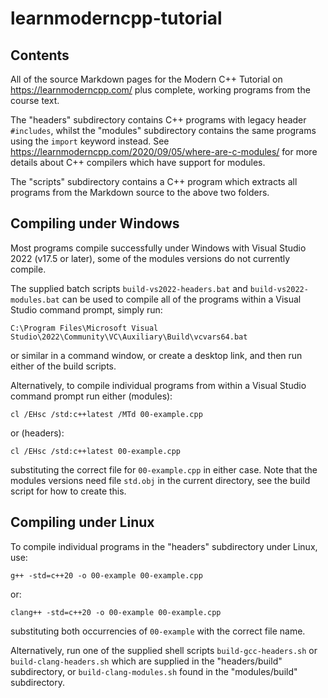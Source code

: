 # learnmoderncpp-tutorial

## Contents

All of the source Markdown pages for the Modern C++ Tutorial on https://learnmoderncpp.com/ plus complete, working programs from the course text.

The "headers" subdirectory contains C++ programs with legacy header `#includes`, whilst the "modules" subdirectory contains the same programs using the `import` keyword instead. See https://learnmoderncpp.com/2020/09/05/where-are-c-modules/ for more details about C++ compilers which have support for modules.

The "scripts" subdirectory contains a C++ program which extracts all programs from the Markdown source to the above two folders.

## Compiling under Windows

Most programs compile successfully under Windows with Visual Studio 2022 (v17.5 or later), some of the modules versions do not currently compile.

The supplied batch scripts `build-vs2022-headers.bat` and `build-vs2022-modules.bat` can be used to compile all of the programs within a Visual Studio command prompt, simply run:

```
C:\Program Files\Microsoft Visual Studio\2022\Community\VC\Auxiliary\Build\vcvars64.bat
```

or similar in a command window, or create a desktop link, and then run either of the build scripts.

Alternatively, to compile individual programs from within a Visual Studio command prompt run either (modules):

```
cl /EHsc /std:c++latest /MTd 00-example.cpp
```

or (headers):

```
cl /EHsc /std:c++latest 00-example.cpp
```

substituting the correct file for `00-example.cpp` in either case. Note that the modules versions need file `std.obj` in the current directory, see the build script for how to create this.

## Compiling under Linux

To compile individual programs in the "headers" subdirectory under Linux, use:

```
g++ -std=c++20 -o 00-example 00-example.cpp
```

or:

```
clang++ -std=c++20 -o 00-example 00-example.cpp
```

substituting both occurrencies of `00-example` with the correct file name.

Alternatively, run one of the supplied shell scripts `build-gcc-headers.sh` or `build-clang-headers.sh` which are supplied in the "headers/build" subdirectory, or `build-clang-modules.sh` found in the "modules/build" subdirectory.
